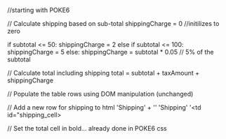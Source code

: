 //starting with POKE6

// Calculate shipping based on sub-total shippingCharge = 0 //initilizes to zero

if subtotal <= 50: shippingCharge = 2 else if subtotal <= 100: shippingCharge = 5 else: shippingCharge = subtotal * 0.05 // 5% of the subtotal

// Calculate total including shipping total = subtotal + taxAmount + shippingCharge

// Populate the table rows using DOM manipulation (unchanged)

// Add a new row for shipping to html 'Shipping' + ''
'<td colspan= "3">Shipping</td>'
'<td id="shipping_cell></td>


// Set the total cell in bold... already done in POKE6 css
